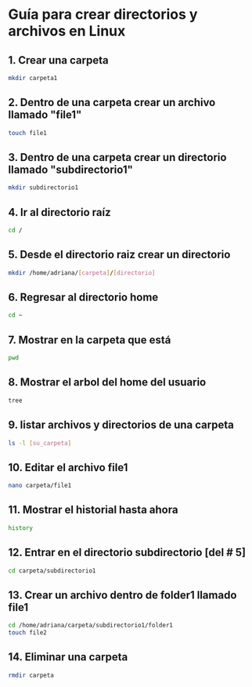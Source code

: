 # Guía para crear directorios y archivos en Linux
## 1. Crear una carpeta
```bash
mkdir carpeta1
```
## 2. Dentro de una carpeta crear un archivo llamado "file1"
```bash
touch file1
```
## 3. Dentro de una carpeta crear un directorio llamado "subdirectorio1"
```bash
mkdir subdirectorio1
```
## 4. Ir al directorio raíz
```bash
cd /
```
## 5. Desde el directorio raiz crear un directorio
```bash
mkdir /home/adriana/[carpeta]/[directorio]
```
## 6. Regresar al directorio home
```bash
cd ~
```
## 7. Mostrar en la carpeta que está
```bash
pwd
```
## 8. Mostrar el arbol del home del usuario
```bash
tree
```
## 9. listar archivos y directorios de una carpeta 
```bash
ls -l [su_carpeta]
```
## 10. Editar el archivo file1
```bash
nano carpeta/file1
```
## 11.  Mostrar el historial hasta ahora
```bash
history
```
## 12.  Entrar en el directorio subdirectorio [del # 5]
```bash
cd carpeta/subdirectorio1
```
## 13. Crear un archivo dentro de folder1 llamado file1
```bash
cd /home/adriana/carpeta/subdirectorio1/folder1
touch file2
```
## 14. Eliminar una carpeta
```bash
rmdir carpeta
```
